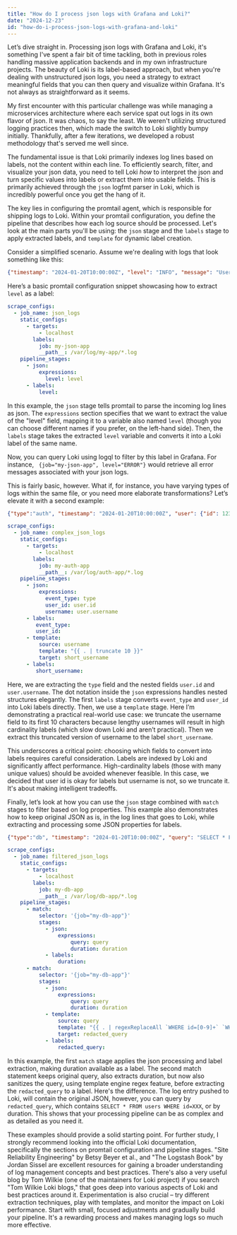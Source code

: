 ```yaml
---
title: "How do I process json logs with Grafana and Loki?"
date: "2024-12-23"
id: "how-do-i-process-json-logs-with-grafana-and-loki"
---
```


Let’s dive straight in. Processing json logs with Grafana and Loki, it's something I've spent a fair bit of time tackling, both in previous roles handling massive application backends and in my own infrastructure projects. The beauty of Loki is its label-based approach, but when you're dealing with unstructured json logs, you need a strategy to extract meaningful fields that you can then query and visualize within Grafana. It's not always as straightforward as it seems.

My first encounter with this particular challenge was while managing a microservices architecture where each service spat out logs in its own flavor of json. It was chaos, to say the least. We weren't utilizing structured logging practices then, which made the switch to Loki slightly bumpy initially. Thankfully, after a few iterations, we developed a robust methodology that's served me well since.

The fundamental issue is that Loki primarily indexes log lines based on labels, not the content within each line. To efficiently search, filter, and visualize your json data, you need to tell Loki *how* to interpret the json and turn specific values into labels or extract them into usable fields. This is primarily achieved through the `json` logfmt parser in Loki, which is incredibly powerful once you get the hang of it.

The key lies in configuring the promtail agent, which is responsible for shipping logs to Loki. Within your promtail configuration, you define the pipeline that describes how each log source should be processed. Let's look at the main parts you'll be using: the `json` stage and the `labels` stage to apply extracted labels, and `template` for dynamic label creation.

Consider a simplified scenario. Assume we're dealing with logs that look something like this:

```json
{"timestamp": "2024-01-20T10:00:00Z", "level": "INFO", "message": "User login successful", "user_id": 12345}
```

Here’s a basic promtail configuration snippet showcasing how to extract `level` as a label:

```yaml
scrape_configs:
  - job_name: json_logs
    static_configs:
      - targets:
          - localhost
        labels:
          job: my-json-app
          __path__: /var/log/my-app/*.log
    pipeline_stages:
      - json:
          expressions:
            level: level
      - labels:
          level:
```

In this example, the `json` stage tells promtail to parse the incoming log lines as json. The `expressions` section specifies that we want to extract the value of the "level" field, mapping it to a variable also named `level` (though you can choose different names if you prefer, on the left-hand side). Then, the `labels` stage takes the extracted `level` variable and converts it into a Loki label of the same name.

Now, you can query Loki using logql to filter by this label in Grafana. For instance, ` {job="my-json-app", level="ERROR"}` would retrieve all error messages associated with your json logs.

This is fairly basic, however. What if, for instance, you have varying types of logs within the same file, or you need more elaborate transformations? Let’s elevate it with a second example:

```json
{"type":"auth", "timestamp": "2024-01-20T10:00:00Z", "user": {"id": 12345, "username": "test_user"}, "event": "login_success"}
```
```yaml
scrape_configs:
  - job_name: complex_json_logs
    static_configs:
      - targets:
          - localhost
        labels:
          job: my-auth-app
          __path__: /var/log/auth-app/*.log
    pipeline_stages:
      - json:
          expressions:
            event_type: type
            user_id: user.id
            username: user.username
      - labels:
         event_type:
         user_id:
      - template:
          source: username
          template: "{{ . | truncate 10 }}"
          target: short_username
      - labels:
         short_username:
```

Here, we are extracting the `type` field and the nested fields `user.id` and `user.username`. The dot notation inside the `json` expressions handles nested structures elegantly. The first `labels` stage converts `event_type` and `user_id` into Loki labels directly. Then, we use a `template` stage. Here I’m demonstrating a practical real-world use case: we truncate the username field to its first 10 characters because lengthy usernames will result in high cardinality labels (which slow down Loki and aren’t practical). Then we extract this truncated version of username to the label `short_username`.

This underscores a critical point: choosing which fields to convert into labels requires careful consideration. Labels are indexed by Loki and significantly affect performance. High-cardinality labels (those with many unique values) should be avoided whenever feasible. In this case, we decided that user id is okay for labels but username is not, so we truncate it. It's about making intelligent tradeoffs.

Finally, let’s look at how you can use the `json` stage combined with `match` stages to filter based on log properties. This example also demonstrates how to keep original JSON as is, in the log lines that goes to Loki, while extracting and processing some JSON properties for labels.

```json
{"type":"db", "timestamp": "2024-01-20T10:00:00Z", "query": "SELECT * FROM users WHERE id=123", "duration": 0.05}
```

```yaml
scrape_configs:
  - job_name: filtered_json_logs
    static_configs:
      - targets:
          - localhost
        labels:
          job: my-db-app
          __path__: /var/log/db-app/*.log
    pipeline_stages:
      - match:
          selector: '{job="my-db-app"}'
          stages:
            - json:
                expressions:
                    query: query
                    duration: duration
            - labels:
                duration:
      - match:
          selector: '{job="my-db-app"}'
          stages:
            - json:
                expressions:
                    query: query
                    duration: duration
            - template:
                source: query
                template: "{{ . | regexReplaceAll `WHERE id=[0-9]+` `WHERE id=XXX` }}"
                target: redacted_query
            - labels:
                redacted_query:
```

In this example, the first `match` stage applies the json processing and label extraction, making duration available as a label. The second match statement keeps original query, also extracts duration, but now also sanitizes the query, using template engine regex feature, before extracting the `redacted_query` to a label. Here's the difference. The log entry pushed to Loki, will contain the original JSON, however, you can query by `redacted_query`, which contains `SELECT * FROM users WHERE id=XXX`, or by duration. This shows that your processing pipeline can be as complex and as detailed as you need it.

These examples should provide a solid starting point. For further study, I strongly recommend looking into the official Loki documentation, specifically the sections on promtail configuration and pipeline stages. "Site Reliability Engineering" by Betsy Beyer et al., and "The Logstash Book" by Jordan Sissel are excellent resources for gaining a broader understanding of log management concepts and best practices. There's also a very useful blog by Tom Wilkie (one of the maintainers for Loki project) if you search "Tom Wilkie Loki blogs," that goes deep into various aspects of Loki and best practices around it. Experimentation is also crucial – try different extraction techniques, play with templates, and monitor the impact on Loki performance. Start with small, focused adjustments and gradually build your pipeline. It's a rewarding process and makes managing logs so much more effective.
